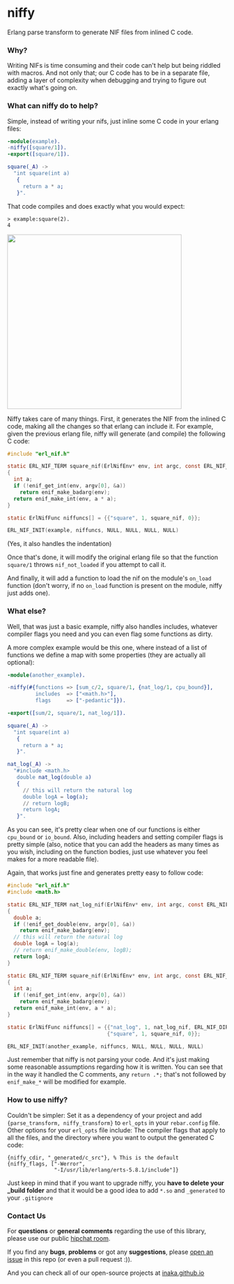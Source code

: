 # niffy
Erlang parse transform to generate NIF files from inlined C code.

### Why?
Writing NIFs is time consuming and their code can't help but being riddled with macros. And not only that; our C code has to be in a separate file, adding a layer of complexity when debugging and trying to figure out exactly what's going on.

### What can niffy do to help?
Simple, instead of writing your nifs, just inline some C code in your erlang files:

```erlang
-module(example).
-niffy([square/1]).
-export([square/1]).

square(_A) ->
  "int square(int a)
   {
     return a * a;
   }".
```

That code compiles and does exactly what you would expect:

```
> example:square(2).
4
```

<img src="http://i.imgur.com/YsbKHg1.gif" align="center" style="float:center" height="400" />

Niffy takes care of many things. First, it generates the NIF from the inlined C code, making all the changes so that erlang can include it. For example, given the previous erlang file, niffy will generate (and compile) the following C code:

```c
#include "erl_nif.h"

static ERL_NIF_TERM square_nif(ErlNifEnv* env, int argc, const ERL_NIF_TERM argv[])
{
  int a;
  if (!enif_get_int(env, argv[0], &a))
    return enif_make_badarg(env);
  return enif_make_int(env, a * a);
}

static ErlNifFunc niffuncs[] = {{"square", 1, square_nif, 0}};

ERL_NIF_INIT(example, niffuncs, NULL, NULL, NULL, NULL)
```

(Yes, it also handles the indentation)

Once that's done, it will modify the original erlang file so that the function ``square/1`` throws ``nif_not_loaded`` if you attempt to call it.

And finally, it will add a function to load the nif on the module's ``on_load`` function (don't worry, if no ``on_load`` function is present on the module, niffy just adds one).

### What else?
Well, that was just a basic example, niffy also handles includes, whatever compiler flags you need and you can even flag some functions as dirty.

A more complex example would be this one, where instead of a list of functions we define a map with some properties (they are actually all optional):

```erlang
-module(another_example).

-niffy(#{functions => [sum_c/2, square/1, {nat_log/1, cpu_bound}],
         includes  => ["<math.h>"],
         flags     => ["-pedantic"]}).

-export([sum/2, square/1, nat_log/1]).

square(_A) ->
  "int square(int a)
   {
     return a * a;
   }".

nat_log(_A) ->
  "#include <math.h>
   double nat_log(double a)
   {
     // this will return the natural log
     double logA = log(a);
     // return logB;
     return logA;
   }".
```

As you can see, it's pretty clear when one of our functions is either ``cpu_bound`` or ``io_bound``. Also, including headers and setting compiler flags is pretty simple (also, notice that you can add the headers as many times as you wish, including on the function bodies, just use whatever you feel makes for a more readable file).

Again, that works just fine and generates pretty easy to follow code:

```c
#include "erl_nif.h"
#include <math.h>

static ERL_NIF_TERM nat_log_nif(ErlNifEnv* env, int argc, const ERL_NIF_TERM argv[])
{
  double a;
  if (!enif_get_double(env, argv[0], &a))
    return enif_make_badarg(env);
  // this will return the natural log
  double logA = log(a);
  // return enif_make_double(env, logB);
  return logA;
}

static ERL_NIF_TERM square_nif(ErlNifEnv* env, int argc, const ERL_NIF_TERM argv[])
{
  int a;
  if (!enif_get_int(env, argv[0], &a))
    return enif_make_badarg(env);
  return enif_make_int(env, a * a);
}

static ErlNifFunc niffuncs[] = {{"nat_log", 1, nat_log_nif, ERL_NIF_DIRTY_JOB_CPU_BOUND},
                                {"square", 1, square_nif, 0}};

ERL_NIF_INIT(another_example, niffuncs, NULL, NULL, NULL, NULL)
```

Just remember that niffy is not parsing your code. And it's just making some reasonable assumptions regarding how it is written. You can see that in the way it handled the C comments, any ``return .*;`` that's not followed by ``enif_make_*`` will be modified for example.

### How to use niffy?
Couldn't be simpler: Set it as a dependency of your project and add ``{parse_transform, niffy_transform}`` to ``erl_opts`` in your ``rebar.config`` file. Other options for your ``erl_opts`` file include: The compiler flags that apply to all the files, and the directory where you want to output the generated C code:

```
{niffy_cdir, "_generated/c_src"}, % This is the default
{niffy_flags, ["-Werror",
               "-I/usr/lib/erlang/erts-5.8.1/include"]}
```

Just keep in mind that if you want to upgrade niffy, you **have to delete your _build folder** and that it would be a good idea to add ``*.so`` and ``_generated`` to your ``.gitignore``

### Contact Us
For **questions** or **general comments** regarding the use of this library, please use our public
[hipchat room](https://www.hipchat.com/gpBpW3SsT).

If you find any **bugs**, **problems** or got any **suggestions**, please [open an issue](https://github.com/inaka/niffy/issues/new) in this repo (or even a pull request :)).

And you can check all of our open-source projects at [inaka.github.io](http://inaka.github.io)
